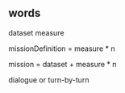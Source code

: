 ## words

dataset
measure

missionDefinition = measure \* n

mission = dataset + measure \* n

dialogue or turn-by-turn
